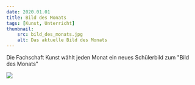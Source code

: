 ```yaml
---
date: 2020.01.01
title: Bild des Monats
tags: [Kunst, Unterricht]
thumbnail: 
    src: bild_des_monats.jpg
    alt: Das aktuelle Bild des Monats
---
```

<p>Die Fachschaft Kunst wählt jeden Monat ein neues Schülerbild zum "Bild des Monats"</p>

<img src="/images/bild_des_monats.jpg"></img>
